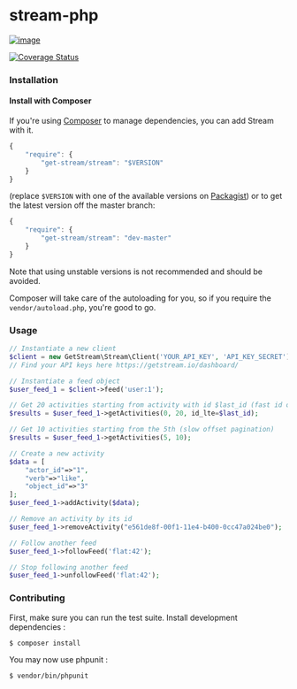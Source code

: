 stream-php
==========

[![image](https://secure.travis-ci.org/tbarbugli/stream-php.png?branch=master)](http://travis-ci.org/tbarbugli/stream-php)

[![Coverage Status](https://coveralls.io/repos/tbarbugli/stream-php/badge.png?branch=master)](https://coveralls.io/r/tbarbugli/stream-php?branch=master)

### Installation

#### Install with Composer

If you're using [Composer](https://getcomposer.org/) to manage
dependencies, you can add Stream with it.

```javascript
{
    "require": {
        "get-stream/stream": "$VERSION"
    }
}
```

(replace `$VERSION` with one of the available versions on
[Packagist](https://packagist.org/packages/get-stream/stream)) or to get
the latest version off the master branch:

```javascript
{
    "require": {
        "get-stream/stream": "dev-master"
    }
}
```

Note that using unstable versions is not recommended and should be
avoided.

Composer will take care of the autoloading for you, so if you require
the `vendor/autoload.php`, you're good to go.

### Usage

```php
// Instantiate a new client
$client = new GetStream\Stream\Client('YOUR_API_KEY', 'API_KEY_SECRET');
// Find your API keys here https://getstream.io/dashboard/

// Instantiate a feed object
$user_feed_1 = $client->feed('user:1');

// Get 20 activities starting from activity with id $last_id (fast id offset pagination)
$results = $user_feed_1->getActivities(0, 20, id_lte=$last_id);

// Get 10 activities starting from the 5th (slow offset pagination)
$results = $user_feed_1->getActivities(5, 10);

// Create a new activity
$data = [
    "actor_id"=>"1",
    "verb"=>"like",
    "object_id"=>"3"
];
$user_feed_1->addActivity($data);

// Remove an activity by its id
$user_feed_1->removeActivity("e561de8f-00f1-11e4-b400-0cc47a024be0");

// Follow another feed
$user_feed_1->followFeed('flat:42');

// Stop following another feed
$user_feed_1->unfollowFeed('flat:42');
```

### Contributing

First, make sure you can run the test suite. Install development
dependencies :

    $ composer install

You may now use phpunit :

    $ vendor/bin/phpunit
